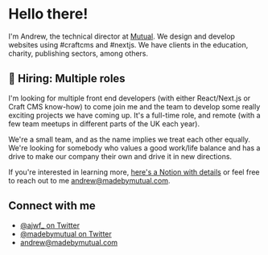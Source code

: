 # Hello there!

I'm Andrew, the technical director at [Mutual](https://www.madebymutual.com). We design and develop websites using #craftcms and #nextjs. We have clients in the education, charity, publishing sectors, among others.


## 💼 Hiring: Multiple roles

I'm looking for multiple front end developers (with either React/Next.js or Craft CMS know-how) to come join me and the team to develop some really exciting projects we have coming up. It's a full-time role, and remote (with a few team meetups in different parts of the UK each year).

We're a small team, and as the name implies we treat each other equally. We're looking for somebody who values a good work/life balance and has a drive to make our company their own and drive it in new directions.

If you're interested in learning more, [here's a Notion with details](https://www.notion.so/mutual/Front-End-Developer-Position-7686e2a10bfe4c2ab1405cf8dcf14d87) or feel free to reach out to me [andrew@madebymutual.com](mailto:andrew@madebymutual.com).


## Connect with me

- [@ajwf_ on Twitter](https://www.twitter.com/ajwf_)
- [@madebymutual on Twitter](https://www.twitter.com/madebymutual)
- [andrew@madebymutual.com](mailto:andrew@madebymutual.com)
